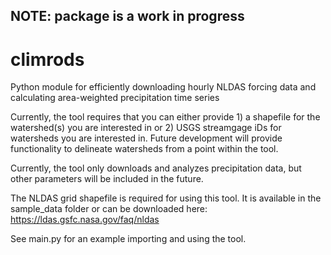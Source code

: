 ## NOTE: package is a work in progress

# climrods
 Python module for efficiently downloading hourly NLDAS forcing data and calculating area-weighted precipitation time series
 
 Currently, the tool requires that you can either provide 1) a shapefile for the watershed(s) you are interested in or 2) USGS streamgage iDs for watersheds you are interested in. Future development will provide functionality to delineate watersheds from a point within the tool.
 
 Currently, the tool only downloads and analyzes precipitation data, but other parameters will be included in the future.

The NLDAS grid shapefile is required for using this tool. It is available in the sample_data folder or can be downloaded here: https://ldas.gsfc.nasa.gov/faq/nldas

See main.py for an example importing and using the tool.
